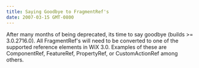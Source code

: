 ```yaml
---
title: Saying Goodbye to FragmentRef's
date: 2007-03-15 GMT-0800
---
```

After many months of being deprecated, its time to say goodbye (builds &gt;= 3.0.2716.0). All FragmentRef's will need to be converted to one of the supported reference elements in WiX 3.0. Examples of these are ComponentRef, FeatureRef, PropertyRef, or CustomActionRef among others.
